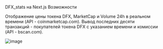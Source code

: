 DFX_stats на Next.js Возможности

Отображение цены токена DFX, MarketCap и Volume 24h в реальном времени (API - coinmarketcap.com).
Вывод последних десяти транзакций - покупателей токена DFX с указанием времени и комиссии (API - bscan.com).

![image](https://user-images.githubusercontent.com/48589615/112885274-3b2c6400-90d9-11eb-9a6a-9c8a56324173.png)
